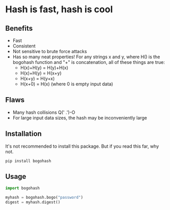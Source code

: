 # Hash is fast, hash is cool



## Benefits

- Fast
- Consistent
- Not sensitive to brute force attacks
- Has so many neat properties! For any strings x and y, where H() is the bogohash function and "+" is concatenation, all of these things are true:
    - H(x)+H(y) = H(y)+H(x)
    - H(x)+H(y) = H(x+y)
    - H(x+y) = H(y+x)
    - H(x+0) = H(x) (where 0 is empty input data)

## Flaws

- Many hash collisions Q(' .')-O
- For large input data sizes, the hash may be inconveniently large

## Installation

It's not recommended to install this package. But if you read this far, why not.

```pip install bogohash```

## Usage

```python
import bogohash

myhash = bogohash.bogo("password")
digest = myhash.digest()
```
